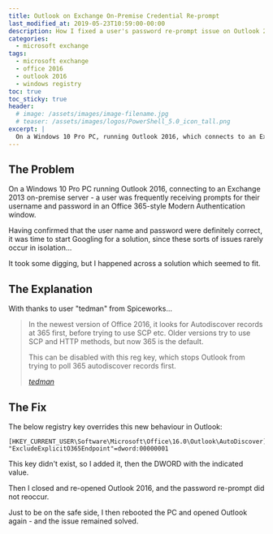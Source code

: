 ```yaml
---
title: Outlook on Exchange On-Premise Credential Re-prompt
last_modified_at: 2019-05-23T10:59:00-00:00
description: How I fixed a user's password re-prompt issue on Outlook 2016 in an Exchange 2013 environment.
categories:
  - microsoft exchange
tags:
  - microsoft exchange
  - office 2016
  - outlook 2016
  - windows registry
toc: true
toc_sticky: true
header:
  # image: /assets/images/image-filename.jpg
  # teaser: /assets/images/logos/PowerShell_5.0_icon_tall.png
excerpt: |
  On a Windows 10 Pro PC, running Outlook 2016, which connects to an Exchange 2013 on-premise server - a user was frequently receiving prompts...
---
```


## The Problem

On a Windows 10 Pro PC running Outlook 2016, connecting to an Exchange 2013 on-premise server - a user was frequently receiving prompts for their username and password in an Office 365-style Modern Authentication window.

Having confirmed that the user name and password were definitely correct, it was time to start Googling for a solution, since these sorts of issues rarely occur in isolation...

It took some digging, but I happened across a solution which seemed to fit.

## The Explanation

With thanks to user "tedman" from Spiceworks...

> In the newest version of Office 2016, it looks for Autodiscover records at 365 first, before trying to use SCP etc. Older versions try to use SCP and HTTP methods, but now 365 is the default.
>
> This can be disabled with this reg key, which stops Outlook from trying to poll 365 autodiscover records first.
>
> <cite><a href="https://community.spiceworks.com/topic/post/7485098">tedman</a></cite>

## The Fix

The below registry key overrides this new behaviour in Outlook:

```regedit
[HKEY_CURRENT_USER\Software\Microsoft\Office\16.0\Outlook\AutoDiscover]
"ExcludeExplicitO365Endpoint"=dword:00000001
```

This key didn't exist, so I added it, then the DWORD with the indicated value.

Then I closed and re-opened Outlook 2016, and the password re-prompt did not reoccur.

Just to be on the safe side, I then rebooted the PC and opened Outlook again - and the issue remained solved.